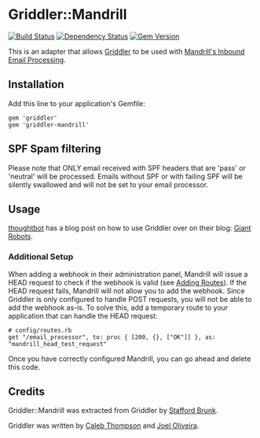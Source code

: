 # Griddler::Mandrill
[![Build Status](http://img.shields.io/travis/wingrunr21/griddler-mandrill.svg?style=flat)](https://travis-ci.org/wingrunr21/griddler-mandrill)
[![Dependency Status](http://img.shields.io/gemnasium/wingrunr21/griddler-mandrill.svg?style=flat)](https://gemnasium.com/wingrunr21/griddler-mandrill)
[![Gem Version](http://img.shields.io/gem/v/griddler-mandrill.svg?style=flat)](https://rubygems.org/gems/griddler-mandrill)

This is an adapter that allows [Griddler](https://github.com/thoughtbot/griddler) to be used with [Mandrill's Inbound Email Processing](http://help.mandrill.com/entries/21699367-Inbound-Email-Processing-Overview).

## Installation

Add this line to your application's Gemfile:

    gem 'griddler'
    gem 'griddler-mandrill'

## SPF Spam filtering

Please note that ONLY email received with SPF headers that are 'pass' or 'neutral' will be processed. Emails without SPF or with failing SPF will be silently swallowed and will not be set to your email processor.

## Usage

[thoughtbot](http://thoughtbot.com) has a blog post on how to use Griddler over on their blog: [Giant
Robots](http://robots.thoughtbot.com/handle-incoming-email-with-griddler).

### Additional Setup

When adding a webhook in their administration panel, Mandrill will issue a HEAD
request to check if the webhook is valid (see [Adding Routes]).  If the HEAD
request fails, Mandrill will not allow you to add the webhook.  Since Griddler
is only configured to handle POST requests, you will not be able to add the
webhook as-is. To solve this, add a temporary route to your application that can
handle the HEAD request:

    # config/routes.rb
    get "/email_processor", to: proc { [200, {}, ["OK"]] }, as: "mandrill_head_test_request"

Once you have correctly configured Mandrill, you can go ahead and delete this code.

[Adding Routes]: http://help.mandrill.com/entries/21699367-Inbound-Email-Processing-Overview

## Credits

Griddler::Mandrill was extracted from Griddler by [Stafford Brunk](https://github.com/wingrunr21).

Griddler was written by [Caleb Thompson](https://github.com/calebthompson) and [Joel Oliveira](https://github.com/jayroh).
